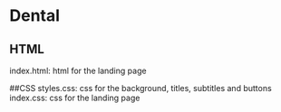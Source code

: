 # Dental

## HTML
index.html: html for the landing page

##CSS
styles.css: css for the background, titles, subtitles and buttons
index.css: css for the landing page

